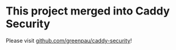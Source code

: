 # This project merged into Caddy Security

Please visit [github.com/greenpau/caddy-security](https://github.com/greenpau/caddy-security/blob/main/README.md)!

